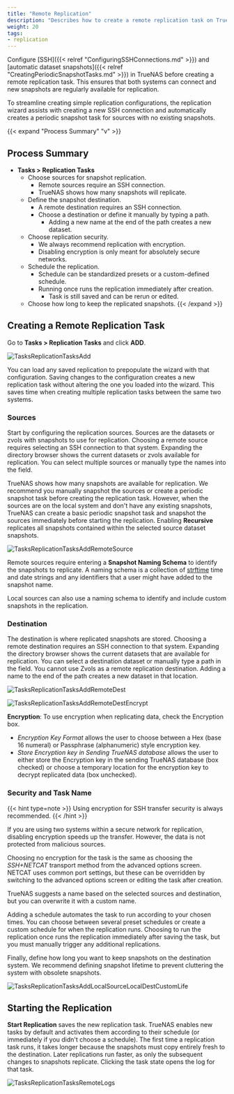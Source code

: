 ```yaml
---
title: "Remote Replication"
description: "Describes how to create a remote replication task on TrueNAS CORE."
weight: 20
tags:
- replication
---
```


Configure [SSH]({{< relref "ConfiguringSSHConnections.md" >}}) and [automatic dataset snapshots]({{< relref "CreatingPeriodicSnapshotTasks.md" >}}) in TrueNAS before creating a remote replication task.
This ensures that both systems can connect and new snapshots are regularly available for replication.

To streamline creating simple replication configurations, the replication wizard assists with creating a new SSH connection and automatically creates a periodic snapshot task for sources with no existing snapshots.

{{< expand "Process Summary" "v" >}}
## Process Summary

* **Tasks > Replication Tasks**
  * Choose sources for snapshot replication.
    * Remote sources require an SSH connection.
    * TrueNAS shows how many snapshots will replicate.
  * Define the snapshot destination.
    * A remote destination requires an SSH connection.
    * Choose a destination or define it manually by typing a path.
      * Adding a new name at the end of the path creates a new dataset.
  * Choose replication security.
    * We always recommend replication with encryption.
    * Disabling encryption is only meant for absolutely secure networks.
  * Schedule the replication.
    * Schedule can be standardized presets or a custom-defined schedule.
    * Running once runs the replication immediately after creation.
      * Task is still saved and can be rerun or edited.
  * Choose how long to keep the replicated snapshots.
{{< /expand >}}

## Creating a Remote Replication Task

Go to **Tasks > Replication Tasks** and click **ADD**.

![TasksReplicationTasksAdd](/images/CORE/Tasks/TasksReplicationTasksAdd.png "Add new Replication Task")

You can load any saved replication to prepopulate the wizard with that configuration.
Saving changes to the configuration creates a new replication task without altering the one you loaded into the wizard.
This saves time when creating multiple replication tasks between the same two systems.

### Sources

Start by configuring the replication sources.
Sources are the datasets or zvols with snapshots to use for replication.
Choosing a remote source requires selecting an SSH connection to that system.
Expanding the directory browser shows the current datasets or zvols available for replication.
You can select multiple sources or manually type the names into the field.

TrueNAS shows how many snapshots are available for replication.
We recommend you manually snapshot the sources or create a periodic snapshot task before creating the replication task.
However, when the sources are on the local system and don't have any existing snapshots, TrueNAS can create a basic periodic snapshot task and snapshot the sources immediately before starting the replication. Enabling **Recursive** replicates all snapshots contained within the selected source dataset snapshots.

![TasksReplicationTasksAddRemoteSource](/images/CORE/Tasks/TasksReplicationTasksAddRemoteSource.png "Choosing a Remote Source")

Remote sources require entering a **Snapshot Naming Schema** to identify the snapshots to replicate.
A naming schema is a collection of [strftime](https://www.freebsd.org/cgi/man.cgi?query=strftime) time and date strings and any identifiers that a user might have added to the snapshot name.

Local sources can also use a naming schema to identify and include custom snapshots in the replication.

### Destination

The destination is where replicated snapshots are stored.
Choosing a remote destination requires an SSH connection to that system.
Expanding the directory browser shows the current datasets that are available for replication.
You can select a destination dataset or manually type a path in the field.
You cannot use Zvols as a remote replication destination.
Adding a name to the end of the path creates a new dataset in that location.

![TasksReplicationTasksAddRemoteDest](/images/CORE/Tasks/TasksReplicationTasksAddRemoteDest.png "Replication with Remote Destination")

![TasksReplicationTasksAddRemoteDestEncrypt](/images/CORE/Tasks/remote_rep_encrypt.png "Remote Destination Encryption Options")

**Encryption**: To use encryption when replicating data, check the Encryption box.
* *Encryption Key Format* allows the user to choose between a Hex (base 16 numeral) or Passphrase (alphanumeric) style encryption key.
* *Store Encryption key in Sending TrueNAS database* allows the user to either store the Encryption key in the sending TrueNAS database (box checked) or choose a temporary location for the encryption key to decrypt replicated data (box unchecked).

### Security and Task Name

{{< hint type=note >}}
Using encryption for SSH transfer security is always recommended.
{{< /hint >}}

If you are using two systems within a secure network for replication, disabling encryption speeds up the transfer.
However, the data is not protected from malicious sources.

Choosing no encryption for the task is the same as choosing the *SSH+NETCAT* transport method from the advanced options screen.
NETCAT uses common port settings, but these can be overridden by switching to the advanced options screen or editing the task after creation.

TrueNAS suggests a name based on the selected sources and destination, but you can overwrite it with a custom name.

Adding a schedule automates the task to run according to your chosen times.
You can choose between several preset schedules or create a custom schedule for when the replication runs.
Choosing to run the replication once runs the replication immediately after saving the task, but you must manually trigger any additional replications.

Finally, define how long you want to keep snapshots on the destination system.
We recommend defining snapshot lifetime to prevent cluttering the system with obsolete snapshots.

![TasksReplicationTasksAddLocalSourceLocalDestCustomLife](/images/CORE/Tasks/TasksReplicationTasksAddLocalSourceLocalDestCustomLife.png "Custom Lifetimes")

## Starting the Replication

**Start Replication** saves the new replication task.
TrueNAS enables new tasks by default and activates them according to their schedule (or immediately if you didn't choose a schedule).
The first time a replication task runs, it takes longer because the snapshots must copy entirely fresh to the destination.
Later replications run faster, as only the subsequent changes to snapshots replicate.
Clicking the task state opens the log for that task.

![TasksReplicationTasksRemoteLogs](/images/CORE/Tasks/TasksReplicationTasksRemoteLogs.png "Remote Replication Log")
